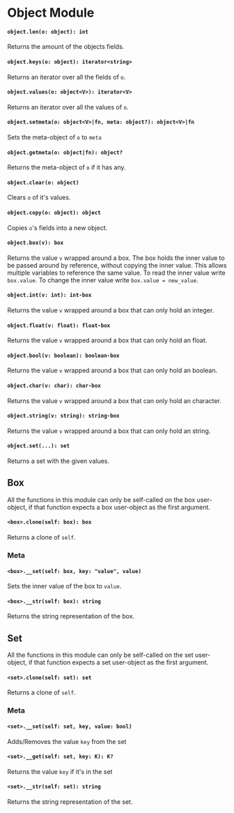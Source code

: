 # Object Module

#### `object.len(o: object): int`
Returns the amount of the objects fields.

#### `object.keys(o: object): iterator<string>`
Returns an iterator over all the fields of `o`.

#### `object.values(o: object<V>): iterator<V>`
Returns an iterator over all the values of `o`.

#### `object.setmeta(o: object<V>|fn, meta: object?): object<V>|fn`
Sets the meta-object of `o` to `meta`

#### `object.getmeta(o: object|fn): object?`
Returns the meta-object of `o` if it has any.

#### `object.clear(o: object)`
Clears `o` of it's values.

#### `object.copy(o: object): object`
Copies `o`'s fields into a new object.

#### `object.box(v): box`
Returns the value `v` wrapped around a box. The box holds the inner value to be passed around by reference, without copying the inner value. This allows multiple variables to reference the same value.
To read the inner value write `box.value`.
To change the inner value write `box.value = new_value`.

#### `object.int(v: int): int-box`
Returns the value `v` wrapped around a box that can only hold an integer.

#### `object.float(v: float): float-box`
Returns the value `v` wrapped around a box that can only hold an float.

#### `object.bool(v: boolean): boolean-box`
Returns the value `v` wrapped around a box that can only hold an boolean.

#### `object.char(v: char): char-box`
Returns the value `v` wrapped around a box that can only hold an character.

#### `object.string(v: string): string-box`
Returns the value `v` wrapped around a box that can only hold an string.

#### `object.set(...): set`
Returns a set with the given values.

## Box
All the functions in this module can only be self-called on the box user-object, if that function expects a box user-object as the first argument.

#### `<box>.clone(self: box): box`
Returns a clone of `self`.

### Meta

#### `<box>.__set(self: box, key: "value", value)`
Sets the inner value of the box to `value`.

#### `<box>.__str(self: box): string`
Returns the string representation of the box.

## Set
All the functions in this module can only be self-called on the set user-object, if that function expects a set user-object as the first argument.

#### `<set>.clone(self: set): set`
Returns a clone of `self`.

### Meta

#### `<set>.__set(self: set, key, value: bool)`
Adds/Removes the value `key` from the set

#### `<set>.__get(self: set, key: K): K?`
Returns the value `key` if it's in the set

#### `<set>.__str(self: set): string`
Returns the string representation of the set.